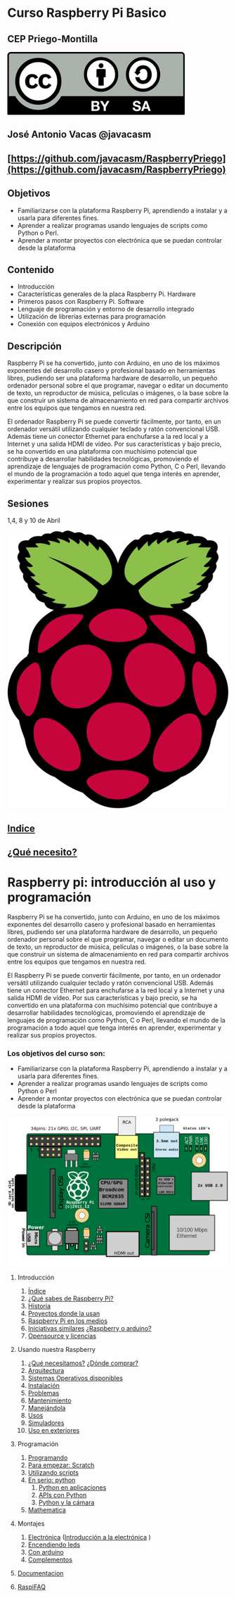 # Curso Raspberry Pi Basico

## CEP Priego-Montilla

![CC](./images/Licencia_CC.png)

## José Antonio Vacas  @javacasm

## [https://github.com/javacasm/RaspberryPriego](https://github.com/javacasm/RaspberryPriego)

## Objetivos

* Familiarizarse con la plataforma Raspberry Pi, aprendiendo a instalar y a usarla para diferentes fines.
* Aprender a realizar programas usando lenguajes de scripts como Python o Perl.
* Aprender a montar proyectos con electrónica que se puedan controlar desde la plataforma

## Contenido

* Introducción
* Características generales de la placa Raspberry Pi. Hardware
* Primeros pasos con Raspberry Pi. Software
* Lenguaje de programación y entorno de desarrollo integrado
* Utilización de librerías externas para programación
* Conexión con equipos electrónicos y Arduino


## Descripción

Raspberry Pi se ha convertido, junto con Arduino, en uno de los máximos exponentes del desarrollo casero y profesional basado en herramientas libres, pudiendo ser una plataforma hardware de desarrollo, un pequeño ordenador personal sobre el que programar, navegar o editar un documento de texto, un reproductor de música, películas o imágenes, o la base sobre la que construir un sistema de almacenamiento en red para compartir archivos entre los equipos que tengamos en nuestra red.

El ordenador Raspberry Pi se puede convertir fácilmente, por tanto, en un ordenador versátil utilizando cualquier teclado y ratón convencional USB. Además tiene un conector Ethernet para enchufarse a la red local y a Internet y una salida HDMI de vídeo. Por sus características y bajo precio, se ha convertido en una plataforma con muchísimo potencial que contribuye a desarrollar habilidades tecnológicas, promoviendo el aprendizaje de lenguajes de programación como Python, C o Perl, llevando el mundo de la programación a todo aquel que tenga interés en aprender, experimentar y realizar sus propios proyectos.

## Sesiones
1,4, 8 y 10 de Abril

![raspberry](./images/logoRasp.png)

## [Indice](./contenidos/indice.md)

## [¿Qué necesito?](./materiales.md)

[](#raspberry-pi)Raspberry pi: introducción al uso y programación
================================================================

Raspberry Pi se ha convertido, junto con Arduino, en uno de los máximos exponentes del desarrollo casero y profesional basado en herramientas libres, pudiendo ser una plataforma hardware de desarrollo, un pequeño ordenador personal sobre el que programar, navegar o editar un documento de texto, un reproductor de música, películas o imágenes, o la base sobre la que construir un sistema de almacenamiento en red para compartir archivos entre los equipos que tengamos en nuestra red.

El Raspberry Pi se puede convertir fácilmente, por tanto, en un ordenador versátil utilizando cualquier teclado y ratón convencional USB. Además tiene un conector Ethernet para enchufarse a la red local y a Internet y una salida HDMI de vídeo. Por sus características y bajo precio, se ha convertido en una plataforma con muchísimo potencial que contribuye a desarrollar habilidades tecnológicas, promoviendo el aprendizaje de lenguajes de programación como Python, C o Perl, llevando el mundo de la programación a todo aquel que tenga interés en aprender, experimentar y realizar sus propios proyectos.

### Los objetivos del curso son:

* Familiarizarse con la plataforma Raspberry Pi, aprendiendo a instalar y a usarla para
diferentes fines.
* Aprender a realizar programas usando lenguajes de scripts como Python o Perl
* Aprender a montar proyectos con electrónica que se puedan controlar desde la plataforma

![esquema](./images/esquema.png)

1. Introducción
	1. [Índice](./contenidos/indice.md)
	1. [¿Qué sabes de Raspberry Pi?](./contenidos/encuestaInicial.md)
	1. [Historia](./contenidos/historia.md)
	1. [Proyectos donde la usan](./contenidos/proyectos.md)
	1. [Raspberry Pi en los medios](./contenidos/raspiMedios.md)
	1. [Iniciativas similares](./contenidos/iniciativasSimilares.md) [¿Raspberry o arduino?](./contenidos/raspberryVSarduino.md)
	1. [Opensource y licencias](./contenidos/OpenSource.md)


1. Usando nuestra Raspberry
	1. [¿Qué necesitamos?](./contenidos/equipo.md) [¿Dónde comprar?](./dondeyquecompar.md)
	1. [Arquitectura](./contenidos/estructura.md)
	1. [Sistemas Operativos disponibles](./contenidos/sos.md)
	1. [Instalación](./contenidos/instalacion.md)
	1. [Problemas](./contenidos/problemas.md)
	1. [Mantenimiento](./contenidos/mantenimiento.md)
	1. [Manejándola](./contenidos/manejando.md)
	1. [Usos](./contenidos/usos.md)
	1. [Simuladores](./contenidos/simuladores.md)
	1. [Uso en exteriores](./contenidos/Exteriores.md)

1. Programación
	1. [Programando](./contenidos/programando.md)
	1. [Para empezar: Scratch](./contenidos/scratch.md)
	1. [Utilizando scripts](./contenidos/shell.md)
	1. [En serio: python](./contenidos/python.md)
		1. [Python en aplicaciones](./contenidos/aplicaciones.md)
		1. [APIs con Python](./contenidos/apis.md)
		1. [Python y la cámara](./contenidos/openCV.md)
	1. [Mathematica](./contenidos/mathematicaPi.md)

1. Montajes
	1. [Electrónica](./contenidos/electronica.md) ([Introducción a la electrónica](./contenidos/introElectronica.pdf)  )
	1. [Encendiendo leds](./contenidos/leds.md)
	1. [Con arduino](./contenidos/ConectandoArduino-.pdf)
	1. [Complementos](./contenidos/complementos.md)

1. [Documentacion](./contenidos/documentacion.md)

1. [RaspiFAQ](./contenidos/RaspiFAQ.md)
